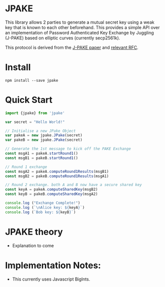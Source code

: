 # JPAKE 

This library allows 2 parties to generate a mutual secret key using a weak key that is known to each other beforehand.
This provides a simple API over an implementation of Password Authenticated Key Exchange by Juggling (J-PAKE) based on elliptic curves (currently secp2561k). 

This protocol is derived from the [J-PAKE paper](https://eprint.iacr.org/2010/190.pdf) and [relevant RFC](https://tools.ietf.org/html/rfc8236).

# Install
```npm install --save jpake```

# Quick Start
```javascript
import {jpake} from 'jpake'

var secret = "Hello World!"

// Initialise a new JPake Object
var pakeA = new jpake.JPake(secret)
var pakeB = new jpake.JPake(secret)

// Generate the 1st message to kick off the PAKE Exchange
const msgA1 = pakeA.startRound1()
const msgB1 = pakeB.startRound1()

// Round 1 exchange
const msgA2 = pakeA.computeRound1Results(msgB1)
const msgB2 = pakeB.computeRound1Results(msgA1)

// Round 2 exchange. both A and B now have a secure shared key
const keyA = pakeA.computeSharedKey(msgB2)
const keyB = pakeB.computeSharedKey(msgA2)

console.log ("Exchange Complete!")
console.log (`\nAlice key: ${keyA}`)
console.log (`Bob key: ${keyB}`)
```

# JPAKE theory

* Explanation to come

# Implementation Notes:

- This currently uses Javascript BigInts.